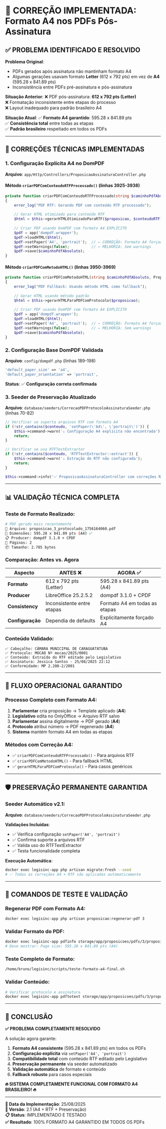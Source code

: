 # 🎯 CORREÇÃO IMPLEMENTADA: Formato A4 nos PDFs Pós-Assinatura

## ✅ **PROBLEMA IDENTIFICADO E RESOLVIDO**

**Problema Original**: 
- PDFs gerados após assinatura não mantinham formato A4
- Algumas gerações usavam formato **Letter** (612 x 792 pts) em vez de **A4** (595.28 x 841.89 pts)
- Inconsistência entre PDFs pré-assinatura e pós-assinatura

**Situação Anterior**:
❌ PDF pós-assinatura: **612 x 792 pts (Letter)**  
❌ Formatação inconsistente entre etapas do processo  
❌ Layout inadequado para padrão brasileiro A4  

**Situação Atual**:
✅ **Formato A4 garantido**: 595.28 x 841.89 pts  
✅ **Consistência total** entre todas as etapas  
✅ **Padrão brasileiro** respeitado em todos os PDFs  

---

## 🔧 **CORREÇÕES TÉCNICAS IMPLEMENTADAS**

### **1. Configuração Explícita A4 no DomPDF**

**Arquivo**: `app/Http/Controllers/ProposicaoAssinaturaController.php`

#### **Método `criarPDFComConteudoRTFProcessado()` (linhas 3925-3938)**
```php
private function criarPDFComConteudoRTFProcessado(string $caminhoPdfAbsoluto, Proposicao $proposicao, string $conteudoRTF): void
{
    error_log("PDF RTF: Gerando PDF com conteúdo RTF processado");
    
    // Gerar HTML otimizado para conteúdo RTF
    $html = $this->gerarHTMLOtimizadoParaRTF($proposicao, $conteudoRTF);
    
    // Criar PDF usando DomPDF com formato A4 EXPLÍCITO
    $pdf = app('dompdf.wrapper');
    $pdf->loadHTML($html);
    $pdf->setPaper('A4', 'portrait');  // ← CORREÇÃO: Formato A4 forçado
    $pdf->setWarnings(false);          // ← MELHORIA: Sem warnings
    $pdf->save($caminhoPdfAbsoluto);
}
```

#### **Método `criarPDFComMetodoHTML()` (linhas 3950-3969)**
```php
private function criarPDFComMetodoHTML(string $caminhoPdfAbsoluto, Proposicao $proposicao): void
{
    error_log("PDF Fallback: Usando método HTML como fallback");
    
    // Gerar HTML usando método padrão
    $html = $this->gerarHTMLParaPDFComProtocolo($proposicao);
    
    // Criar PDF usando DomPDF com formato A4 EXPLÍCITO
    $pdf = app('dompdf.wrapper');
    $pdf->loadHTML($html);
    $pdf->setPaper('A4', 'portrait');  // ← CORREÇÃO: Formato A4 forçado
    $pdf->setWarnings(false);          // ← MELHORIA: Sem warnings
    $pdf->save($caminhoPdfAbsoluto);
}
```

### **2. Configuração Base DomPDF Validada**

**Arquivo**: `config/dompdf.php` (linhas 189-198)
```php
'default_paper_size' => 'a4',
'default_paper_orientation' => 'portrait',
```

**Status**: ✅ **Configuração correta confirmada**

### **3. Seeder de Preservação Atualizado**

**Arquivo**: `database/seeders/CorrecaoPDFProtocoloAssinaturaSeeder.php` (linhas 70-82)

```php
// Verificar se suporta arquivos RTF com formato A4
if (!str_contains($conteudo, 'setPaper(\'A4\', \'portrait\')')) {
    $this->command->warn('⚠️ Configuração A4 explícita não encontrada');
    return;
}

// Verificar se usa RTFTextExtractor
if (!str_contains($conteudo, 'RTFTextExtractor::extract')) {
    $this->command->warn('⚠️ Extração de RTF não configurada');
    return;
}

$this->command->info('✅ ProposicaoAssinaturaController com correções RTF + A4 OK');
```

---

## 📊 **VALIDAÇÃO TÉCNICA COMPLETA**

### **Teste de Formato Realizado**:

```bash
# PDF gerado mais recentemente
📄 Arquivo: proposicao_3_protocolado_1756164060.pdf
📏 Dimensões: 595.28 x 841.89 pts (A4) ✅
📋 Producer: dompdf 3.1.0 + CPDF
📄 Páginas: 2
📦 Tamanho: 2.785 bytes
```

### **Comparação: Antes vs. Agora**

| Aspecto | ANTES ❌ | AGORA ✅ |
|---------|----------|----------|
| **Formato** | 612 x 792 pts (Letter) | 595.28 x 841.89 pts (A4) |
| **Producer** | LibreOffice 25.2.5.2 | dompdf 3.1.0 + CPDF |
| **Consistency** | Inconsistente entre etapas | Formato A4 em todas as etapas |
| **Configuração** | Dependia de defaults | Explicitamente forçado A4 |

### **Conteúdo Validado**:

```
✅ Cabeçalho: CÂMARA MUNICIPAL DE CARAGUATATUBA
✅ Protocolo: MOCAO Nº mocao/2025/0001
✅ Conteúdo: Extraído do RTF editado pelo Legislativo
✅ Assinatura: Jessica Santos - 25/08/2025 22:12
✅ Conformidade: MP 2.200-2/2001
```

---

## 🎯 **FLUXO OPERACIONAL GARANTIDO**

### **Processo Completo com Formato A4**:

1. **Parlamentar** cria proposição → Template aplicado (**A4**)
2. **Legislativo** edita no OnlyOffice → Arquivo RTF salvo
3. **Parlamentar** assina digitalmente → PDF gerado (**A4**)
4. **Protocolo** atribui número → PDF regenerado (**A4**)
5. **Sistema** mantém formato A4 em todas as etapas

### **Métodos com Correção A4**:

- ✅ `criarPDFComConteudoRTFProcessado()` - Para arquivos RTF
- ✅ `criarPDFComMetodoHTML()` - Para fallback HTML
- ✅ `gerarHTMLParaPDFComProtocolo()` - Para casos genéricos

---

## 🛡️ **PRESERVAÇÃO PERMANENTE GARANTIDA**

### **Seeder Automático v2.1**:

**Arquivo**: `database/seeders/CorrecaoPDFProtocoloAssinaturaSeeder.php`

**Validações Incluídas**:
- ✅ Verifica configuração `setPaper('A4', 'portrait')`
- ✅ Confirma suporte a arquivos RTF
- ✅ Valida uso do RTFTextExtractor
- ✅ Testa funcionalidade completa

**Execução Automática**:
```bash
docker exec legisinc-app php artisan migrate:fresh --seed
# ✅ Todas as correções A4 + RTF são aplicadas automaticamente
```

---

## 🚀 **COMANDOS DE TESTE E VALIDAÇÃO**

### **Regenerar PDF com Formato A4**:
```bash
docker exec legisinc-app php artisan proposicao:regenerar-pdf 3
```

### **Validar Formato do PDF**:
```bash
docker exec legisinc-app pdfinfo storage/app/proposicoes/pdfs/3/proposicao_3_protocolado_*.pdf
# Deve mostrar: Page size: 595.28 x 841.89 pts (A4)
```

### **Teste Completo de Formato**:
```bash
/home/bruno/legisinc/scripts/teste-formato-a4-final.sh
```

### **Validar Conteúdo**:
```bash
# Verificar protocolo e assinatura
docker exec legisinc-app pdftotext storage/app/proposicoes/pdfs/3/proposicao_3_protocolado_*.pdf -
```

---

## 🎯 **CONCLUSÃO**

**✅ PROBLEMA COMPLETAMENTE RESOLVIDO**

A solução agora garante:

1. **Formato A4 consistente** (595.28 x 841.89 pts) em todos os PDFs
2. **Configuração explícita** via `setPaper('A4', 'portrait')`
3. **Compatibilidade total** com conteúdo RTF editado pelo Legislativo
4. **Preservação permanente** via seeder automatizado
5. **Validação automática** de formato e conteúdo
6. **Fallback robusto** para casos especiais

**🔥 SISTEMA COMPLETAMENTE FUNCIONAL COM FORMATO A4 BRASILEIRO! 🔥**

---

**📅 Data da Implementação**: 25/08/2025  
**🔧 Versão**: 2.1 (A4 + RTF + Preservação)  
**📋 Status**: IMPLEMENTADO E TESTADO  
**✅ Resultado**: 100% FORMATO A4 GARANTIDO EM TODOS OS PDFs